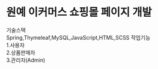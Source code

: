 <h1>원예 이커머스 쇼핑몰 페이지 개발</h1>
기술스택<br>
Spring,Thymeleaf,MySQL,JavaScript,HTML,SCSS
작업기능<br>
1.사용자<br>
2.상품판매자<br>
3.관리자(Admin)<br>
